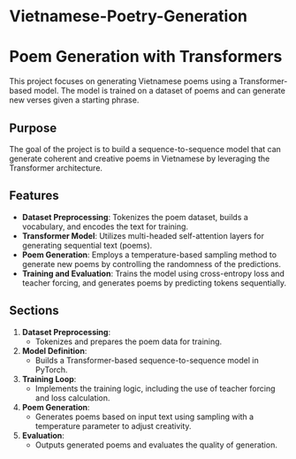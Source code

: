 # Vietnamese-Poetry-Generation
# Poem Generation with Transformers

This project focuses on generating Vietnamese poems using a Transformer-based model. The model is trained on a dataset of poems and can generate new verses given a starting phrase.

## Purpose
The goal of the project is to build a sequence-to-sequence model that can generate coherent and creative poems in Vietnamese by leveraging the Transformer architecture.

## Features

- **Dataset Preprocessing**: Tokenizes the poem dataset, builds a vocabulary, and encodes the text for training.
- **Transformer Model**: Utilizes multi-headed self-attention layers for generating sequential text (poems).
- **Poem Generation**: Employs a temperature-based sampling method to generate new poems by controlling the randomness of the predictions.
- **Training and Evaluation**: Trains the model using cross-entropy loss and teacher forcing, and generates poems by predicting tokens sequentially.

## Sections

1. **Dataset Preprocessing**: 
   - Tokenizes and prepares the poem data for training.
2. **Model Definition**: 
   - Builds a Transformer-based sequence-to-sequence model in PyTorch.
3. **Training Loop**: 
   - Implements the training logic, including the use of teacher forcing and loss calculation.
4. **Poem Generation**: 
   - Generates poems based on input text using sampling with a temperature parameter to adjust creativity.
5. **Evaluation**: 
   - Outputs generated poems and evaluates the quality of generation.
